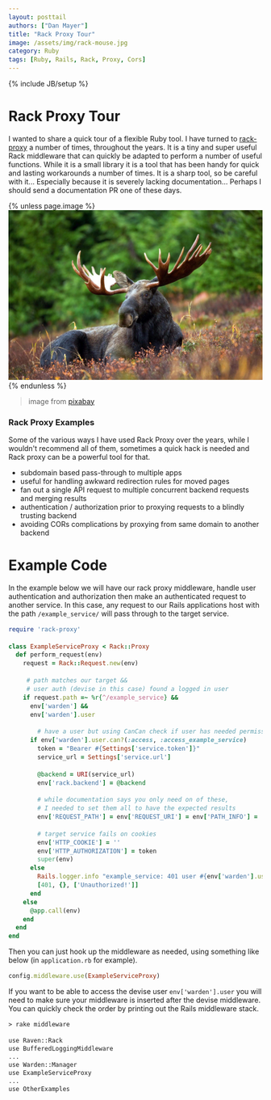 ```yaml
---
layout: posttail
authors: ["Dan Mayer"]
title: "Rack Proxy Tour"
image: /assets/img/rack-mouse.jpg
category: Ruby
tags: [Ruby, Rails, Rack, Proxy, Cors]
---
```

{% include JB/setup %}


# Rack Proxy Tour

I wanted to share a quick tour of a flexible Ruby tool. I have turned to [rack-proxy](https://github.com/ncr/rack-proxy) a number of times, throughout the years. It is a tiny and super useful Rack middleware that can quickly be adapted to perform a number of useful functions. While it is a small library it is a tool that has been handy for quick and lasting workarounds a number of times. It is a sharp tool, so be careful with it... Especially because it is severely lacking documentation... Perhaps I should send a documentation PR one of these days.

{% unless page.image %}
![Job Challenge](/assets/img/rack-mouse.jpg)
{% endunless %}
> image from [pixabay](https://pixabay.com/en/moose-moose-rack-male-bull-animal-70254/)

### Rack Proxy Examples

Some of the various ways I have used Rack Proxy over the years, while I wouldn't recommend all of them, sometimes a quick hack is needed and Rack proxy can be a powerful tool for that.

* subdomain based pass-through to multiple apps
* useful for handling awkward redirection rules for moved pages
* fan out a single API request to multiple concurrent backend requests and merging results
* authentication / authorization prior to proxying requests to a blindly trusting backend
* avoiding CORs complications by proxying from same domain to another backend

# Example Code

In the example below we will have our rack proxy middleware, handle user authentication and authorization then make an authenticated request to another service. In this case, any request to our Rails applications host with the path `/example_service/` will pass through to the target service.

```ruby
require 'rack-proxy'

class ExampleServiceProxy < Rack::Proxy
  def perform_request(env)
    request = Rack::Request.new(env)

	 # path matches our target &&
	 # user auth (devise in this case) found a logged in user
    if request.path =~ %r{^/example_service} &&
      env['warden'] &&
      env['warden'].user

		# have a user but using CanCan check if user has needed permissions
      if env['warden'].user.can?(:access, :access_example_service)
        token = "Bearer #{Settings['service.token']}"
        service_url = Settings['service.url']

        @backend = URI(service_url)
        env['rack.backend'] = @backend
        
        # while documentation says you only need on of these,
        # I needed to set them all to have the expected results
        env['REQUEST_PATH'] = env['REQUEST_URI'] = env['PATH_INFO'] = '/api/target_service_path'
        
        # target service fails on cookies
        env['HTTP_COOKIE'] = ''
        env['HTTP_AUTHORIZATION'] = token
        super(env)
      else
        Rails.logger.info "example_service: 401 user #{env['warden'].user.inspect} denied"
        [401, {}, ['Unauthorized!']]
      end
    else
      @app.call(env)
    end
  end
end
```

Then you can just hook up the middleware as needed, using something like below (in `application.rb` for example).

```ruby
config.middleware.use(ExampleServiceProxy)
```

If you want to be able to access the devise user `env['warden'].user` you will need to make sure your middleware is inserted after the devise middleware. You can quickly check the order by printing out the Rails middleware stack.

```
> rake middleware

use Raven::Rack
use BufferedLoggingMiddleware
...
use Warden::Manager
use ExampleServiceProxy
...
use OtherExamples
```

